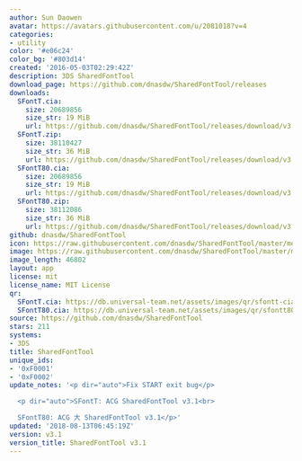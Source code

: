 ```yaml
---
author: Sun Daowen
avatar: https://avatars.githubusercontent.com/u/2081018?v=4
categories:
- utility
color: '#e06c24'
color_bg: '#803d14'
created: '2016-05-03T02:29:42Z'
description: 3DS SharedFontTool
download_page: https://github.com/dnasdw/SharedFontTool/releases
downloads:
  SFontT.cia:
    size: 20689856
    size_str: 19 MiB
    url: https://github.com/dnasdw/SharedFontTool/releases/download/v3.1/SFontT.cia
  SFontT.zip:
    size: 38110427
    size_str: 36 MiB
    url: https://github.com/dnasdw/SharedFontTool/releases/download/v3.1/SFontT.zip
  SFontT80.cia:
    size: 20689856
    size_str: 19 MiB
    url: https://github.com/dnasdw/SharedFontTool/releases/download/v3.1/SFontT80.cia
  SFontT80.zip:
    size: 38112086
    size_str: 36 MiB
    url: https://github.com/dnasdw/SharedFontTool/releases/download/v3.1/SFontT80.zip
github: dnasdw/SharedFontTool
icon: https://raw.githubusercontent.com/dnasdw/SharedFontTool/master/meta/icon_3ds.png
image: https://raw.githubusercontent.com/dnasdw/SharedFontTool/master/meta/banner_3ds.png
image_length: 46802
layout: app
license: mit
license_name: MIT License
qr:
  SFontT.cia: https://db.universal-team.net/assets/images/qr/sfontt-cia.png
  SFontT80.cia: https://db.universal-team.net/assets/images/qr/sfontt80-cia.png
source: https://github.com/dnasdw/SharedFontTool
stars: 211
systems:
- 3DS
title: SharedFontTool
unique_ids:
- '0xF0001'
- '0xF0002'
update_notes: '<p dir="auto">Fix START exit bug</p>

  <p dir="auto">SFontT: ACG SharedFontTool v3.1<br>

  SFontT80: ACG 大 SharedFontTool v3.1</p>'
updated: '2018-08-13T06:45:19Z'
version: v3.1
version_title: SharedFontTool v3.1
---
```

